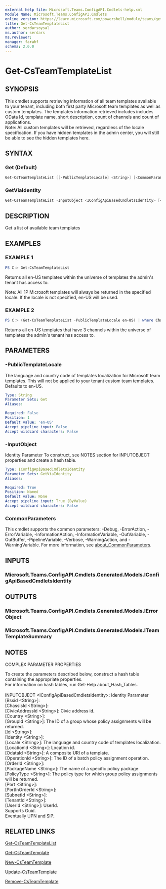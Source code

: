 ```yaml
---
external help file: Microsoft.Teams.ConfigAPI.Cmdlets-help.xml
Module Name: Microsoft.Teams.ConfigAPI.Cmdlets
online version: https://learn.microsoft.com/powershell/module/teams/get-csteamtemplatelist
title: Get-CsTeamTemplateList
author: serdarsoysal
ms.author: serdars
ms.reviewer: 
manager: farahf
schema: 2.0.0
---
```


# Get-CsTeamTemplateList

## SYNOPSIS

This cmdlet supports retrieving information of all team templates available to your tenant, including both first party Microsoft team templates as well as custom templates. The templates information retrieved includes includes OData Id, template name, short description, count of channels and count of applications.  
Note: All custom templates will be retrieved, regardless of the locale specification. If you have hidden templates in the admin center, you will still be able to see the hidden templates here.

## SYNTAX

### Get (Default)

```powershell
Get-CsTeamTemplateList [[-PublicTemplateLocale] <String>] [<CommonParameters>]
```

### GetViaIdentity

```powershell
Get-CsTeamTemplateList -InputObject <IConfigApiBasedCmdletsIdentity> [<CommonParameters>]
```

## DESCRIPTION

Get a list of available team templates

## EXAMPLES

### EXAMPLE 1

```powershell
PS C:> Get-CsTeamTemplateList
```

Returns all en-US templates within the universe of templates the admin's tenant has access to.

Note: All 1P Microsoft templates will always be returned in the specified locale. If the locale is not specified, en-US will be used.

### EXAMPLE 2

```powershell
PS C:> (Get-CsTeamTemplateList -PublicTemplateLocale en-US) | where ChannelCount -GT 3
```

Returns all en-US templates that have 3 channels within the universe of templates the admin's tenant has access to.

## PARAMETERS

### -PublicTemplateLocale

The language and country code of templates localization for Microsoft team templates. This will not be applied to your tenant custom team templates. Defaults to en-US.

```yaml
Type: String
Parameter Sets: Get
Aliases:

Required: False
Position: 1
Default value: 'en-US'
Accept pipeline input: False
Accept wildcard characters: False
```

### -InputObject

Identity Parameter
To construct, see NOTES section for INPUTOBJECT properties and create a hash table.

```yaml
Type: IConfigApiBasedCmdletsIdentity
Parameter Sets: GetViaIdentity
Aliases:

Required: True
Position: Named
Default value: None
Accept pipeline input: True (ByValue)
Accept wildcard characters: False
```

### CommonParameters

This cmdlet supports the common parameters: -Debug, -ErrorAction, -ErrorVariable, -InformationAction, -InformationVariable, -OutVariable, -OutBuffer, -PipelineVariable, -Verbose, -WarningAction, and -WarningVariable. For more information, see [about_CommonParameters](http://go.microsoft.com/fwlink/?LinkID=113216).

## INPUTS

### Microsoft.Teams.ConfigAPI.Cmdlets.Generated.Models.IConfigApiBasedCmdletsIdentity

## OUTPUTS

### Microsoft.Teams.ConfigAPI.Cmdlets.Generated.Models.IErrorObject

### Microsoft.Teams.ConfigAPI.Cmdlets.Generated.Models.ITeamTemplateSummary

## NOTES

COMPLEX PARAMETER PROPERTIES

To create the parameters described below, construct a hash table containing the appropriate properties.\
For information on hash tables, run Get-Help about_Hash_Tables.\
\
INPUTOBJECT \<IConfigApiBasedCmdletsIdentity\>: Identity Parameter\
\[Bssid \<String\>\]:\
\[ChassisId \<String\>\]:\
\[CivicAddressId \<String\>\]: Civic address id.\
\[Country \<String\>\]:\
\[GroupId \<String\>\]: The ID of a group whose policy assignments will be returned.\
\[Id \<String\>\]:\
\[Identity \<String\>\]:\
\[Locale \<String\>\]: The language and country code of templates localization.\
\[LocationId \<String\>\]: Location id.\
\[OdataId \<String\>\]: A composite URI of a template.\
\[OperationId \<String\>\]: The ID of a batch policy assignment operation.\
\[OrderId \<String\>\]:\
\[PackageName \<String\>\]: The name of a specific policy package\
\[PolicyType \<String\>\]: The policy type for which group policy assignments will be returned.\
\[Port \<String\>\]:\
\[PortInOrderId \<String\>\]:\
\[SubnetId \<String\>\]:\
\[TenantId \<String\>\]:\
\[UserId \<String\>\]: UserId.\
Supports Guid.\
Eventually UPN and SIP.

## RELATED LINKS

[Get-CsTeamTemplateList](Get-CsTeamTemplateList.md)

[Get-CsTeamTemplate](Get-CsTeamTemplate.md)

[New-CsTeamTemplate](New-CsTeamTemplate.md)

[Update-CsTeamTemplate](Update-CsTeamTemplate.md)

[Remove-CsTeamTemplate](Remove-CsTeamTemplate.md)
